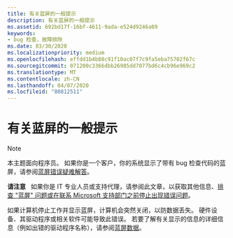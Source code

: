 ```yaml
---
title: 有关蓝屏的一般提示
description: 有关蓝屏的一般提示
ms.assetid: 692bd17f-16bf-4611-9ada-e524d9246a09
keywords:
- bug 检查，故障排除
ms.date: 03/30/2020
ms.localizationpriority: medium
ms.openlocfilehash: effdd1b4b88c91f10ac07f7c9fa5eba75702f67c
ms.sourcegitcommit: 071200c3366dbb26985dd7077bd6c4cb96e969c2
ms.translationtype: MT
ms.contentlocale: zh-CN
ms.lasthandoff: 04/07/2020
ms.locfileid: "80812511"
---
```

# <a name="general-tips-for-blue-screens"></a>有关蓝屏的一般提示

> [!NOTE]
> 本主题面向程序员。 如果你是一个客户，你的系统显示了带有 bug 检查代码的蓝屏，请参阅[蓝屏错误疑难解答](https://go.microsoft.com/fwlink/p/?linkid=183646)。

**请注意**   如果你是 IT 专业人员或支持代理，请参阅此文章，以获取其他信息、[排查 "蓝屏" 问题或在联系 Microsoft 支持部门之前停止出现错误问题](https://support.microsoft.com/help/3106831/)。

如果计算机停止工作并显示蓝屏，计算机会突然关闭，以防数据丢失。 硬件设备、其驱动程序或相关软件可能导致此错误。 若要了解有关显示的信息的详细信息（例如出错的驱动程序名称），请参阅[蓝屏数据](blue-screen-data.md)。